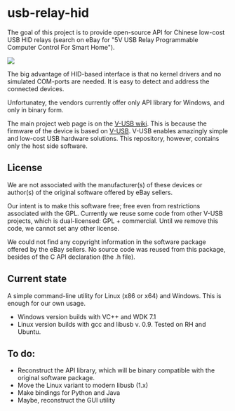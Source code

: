 usb-relay-hid
=============

The goal of this project is to provide open-source API for Chinese low-cost USB HID relays
(search on eBay for "5V USB Relay Programmable Computer Control For Smart Home").

![](http://vusb.wdfiles.com/local--files/project:driver-less-usb-relays-hid-interface/relay2.jpg)

The big advantage of HID-based interface is that no kernel drivers and no simulated COM-ports are needed. It is easy to detect and address the connected devices.

Unfortunatey, the vendors currently offer only API library for Windows, and only in binary form.

The main project web page is on the [V-USB wiki](http://vusb.wikidot.com/project:driver-less-usb-relays-hid-interface "driver-less-usb-relays-hid-interface"). This is because the firmware of the device is based on [V-USB](http://www.obdev.at/products/vusb/index.html). V-USB enables amazingly simple and low-cost USB hardware solutions. This repository, however,  contains only the host side software.

License
-------

We are not associated with the manufacturer(s) of these devices or author(s) of the original software offered by eBay sellers.

Our intent is to make this software free; free even from restrictions associated with the GPL. Currently we reuse some code from other V-USB projects, which is dual-licensed: GPL + commercial. Until we remove this code, we cannot set any other license. 

We could not find any copyright information in the software package offered by the eBay sellers. No source code was reused from this package, besides of the C API declaration (the .h file).

Current state
-------------

A simple command-line utility for Linux (x86 or x64) and Windows.
This is enough for our own usage.

- Windows version builds with VC++ and WDK 7.1
- Linux version builds with gcc and libusb v. 0.9. Tested on RH and Ubuntu.



To do:
-------

 * Reconstruct the API library, which will be binary compatible with the original software package.
 * Move the Linux variant to modern libusb (1.x)
 * Make bindings for Python and Java
 * Maybe, reconstruct the GUI utility
